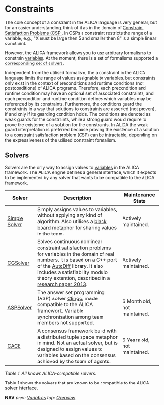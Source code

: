 # Constraints

The core concept of a constraint in the ALICA language is very general, but for an easier understanding, think of it as in the domain of [Constraint Satisfaction Problems (CSP)](https://en.wikipedia.org/wiki/Constraint_satisfaction_problem). In CSPs a constraint restricts the range of a variable, e.g., "X must be large then 5 and smaller then 8" is a simple linear constraint.

However, the ALICA framework allows you to use arbitrary formalisms to constrain [variables](./variables.md). At the moment, there is a set of formalisms supported a [corresponding set of solvers](./solvers.md).

Independent from the utilised formalism, the a constraint in the ALICA language limits the range of values assignable to variables, but constraints
only exist in the context of preconditions and runtime conditions (not postconditions) of ALICA programs. Therefore, each precondition and runtime condition may have an optional set of associated constraints, and each precondition and runtime condition defines which variables may be referenced by its constraints. Furthermore, the conditions guard the constraints in a way that solutions to constraints are asserted (not proven), if and
only if its guarding condition holds. The conditions are denoted as weak guards for the constraints, while a strong guard would require to prove the existence of a solution for the constraints. In ALICA the weak guard interpretation is preferred because proving the existence of a solution to a constraint satisfaction problem (CSP) can be intractable, depending on the expressiveness of the utilised constraint formalism.

## Solvers

Solvers are the only way to assign values to [variables](./variables.md) in the ALICA framework. The ALICA engine defines a general interface, which it expects to be implemented by any solver that wants to be compatible to the ALICA framework.

| Solver                                                                                          | Description                                                                                                                                                                                                                                                                                                                                         | Maintenance State            |
| ----------------------------------------------------------------------------------------------- | --------------------------------------------------------------------------------------------------------------------------------------------------------------------------------------------------------------------------------------------------------------------------------------------------------------------------------------------------- | ---------------------------- |
| [Simple Solver](https://github.com/rapyuta-robotics/alica/tree/devel/alica_simple_solver)       | Simply assigns values to variables, without applying any kind of algorithm. Also utilises a [black board](https://github.com/rapyuta-robotics/alica/tree/devel/alica_engine/include/engine/Blackboard) metaphor for sharing values in the team.                                                                                                     | Actively maintained.         |
| [CGSolver](https://github.com/rapyuta-robotics/alica/tree/devel/supplementary/constraintsolver) | Solves continuous nonlinear constraint satisfaction problems for variables in the domain of real numbers. It is based on a C++ port of the [AutoDiff](https://github.com/alexshtf/autodiff) library. It also includes a satisfiability modulo theory extention, described in a [research paper 2013](https://ieeexplore.ieee.org/document/6697046). | Actively maintained.         |
| [ASPSolver](https://github.com/dasys-lab/aspsuite/tree/srg_dev)                                 | The answer set programming (ASP) solver [Clingo](https://github.com/potassco/clingo), made compatible to the ALICA framework. Variable synchronisation among team members not supported.                                                                                                                                                            | 6 Month old, not maintained. |
| [CACE](https://github.com/dasys-lab/cace)                                                       | A consensus framework build with a distributed tuple space metaphor in mind. Not an actual solver, but is designed to assign values to variables based on the consensus achieved by the team of agents.                                                                                                                                             | 6 Years old, not maintained. |

_Table 1: All known ALICA-compatible solvers._

Table 1 shows the solvers that are known to be compatible to the ALICA solver interface.

**NAV** _prev: [Variables](variables.md) top: [Overview](../README.md)_
